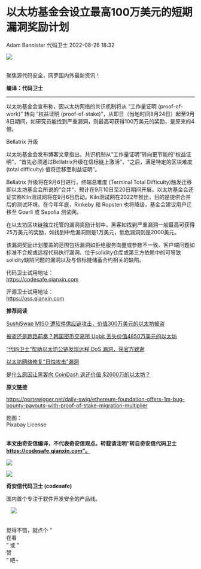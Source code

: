#  以太坊基金会设立最高100万美元的短期漏洞奖励计划   
Adam Bannister  代码卫士   2022-08-26 18:32  
  
![](https://mmbiz.qpic.cn/mmbiz_gif/Az5ZsrEic9ot90z9etZLlU7OTaPOdibteeibJMMmbwc29aJlDOmUicibIRoLdcuEQjtHQ2qjVtZBt0M5eVbYoQzlHiaw/640?wx_fmt=gif "")  
  
   
聚焦源代码安全，网罗国内外最新资讯！  
  
**编译：代码卫士**  
  
****  
以太坊基金会宣布称，因以太坊网络的共识机制将从 “工作量证明 (proof-of-work)” 转向 ”权益证明 (proof-of-stake)”，从即日（当地时间8月24日）起至9月8日期间，如研究员能找到严重漏洞，则最高可获得100万美元的奖励，是原来的4倍。  
  
  
Bellatrix 升级  
  
  
  
  
以太坊基金会发布博客文章指出，共识机制从“工作量证明”转向更节能的”权益证明”，“首先必须通过Bellatrix升级在信标链上激活”，“之后，满足特定的区块难度 (total difficulty) 值将迁移至利益证明“。  
  
Bellatrix 升级将在9月6日进行，终端总难度 (Terminal Total Difficulty)触发迁移即以太坊基金会所说的“合并“，预计在9月10日至20日期间开展。以太坊基金会还证实称Kiln测试网将在9月6日启动。Kiln测试网在2022年推出，目的是提供合并后的测试环境。在今年年底，Rinkeby 和 Ropsten 也将降级，基金会建议用户迁移至 Goerli 或 Sepolia 测试网。  
  
在以太坊区块链独立托管的漏洞奖励计划中，黑客如找到严重漏洞一般最高可获得25万美元的奖励，如找到中危漏洞则是1万美元，低危漏洞则是2000美元。  
  
该漏洞奖励计划覆盖的范围包括漏洞如拒绝服务向量或参数不一致、客户端问题如标准不合规或远程代码执行漏洞、位于solidity仓库或第三方依赖中的可导致solidity缺陷问题的漏洞以及与信标链储蓄合约相关的缺陷。  
  
  
  
代码卫士试用地址：  
https://codesafe.qianxin.com  
  
开源卫士试用地址：  
https://oss.qianxin.com  
  
  
  
  
  
  
  
  
  
  
  
  
**推荐阅读**  
  
[SushiSwap MISO 遭软件供应链攻击，价值300万美元的以太坊被盗](http://mp.weixin.qq.com/s?__biz=MzI2NTg4OTc5Nw==&mid=2247508034&idx=3&sn=105fca4073f2216467fa286866ee0b8e&chksm=ea949128dde3183e3f2854cb011144d77b86966ac05f8203392249de0dd7e92d36c5aefff3b5&scene=21#wechat_redirect)  
  
  
[被盗还是跑路前奏？韩国密币交易所 Upbit 丢失价值4850万美元的以太坊](http://mp.weixin.qq.com/s?__biz=MzI2NTg4OTc5Nw==&mid=2247491684&idx=3&sn=c777cf9847d47b51978e570e0eecdfca&chksm=ea94d10edde3581870b2b0cc3aeb579c601441f6d8a5e283bd55e54b9c79568c5af330d53684&scene=21#wechat_redirect)  
  
  
[“代码卫士”帮助以太坊公链发现远程 DoS 漏洞，获官方致谢](http://mp.weixin.qq.com/s?__biz=MzI2NTg4OTc5Nw==&mid=2247489046&idx=1&sn=2f673401c8823d11e6bc6d0ec256ecc4&chksm=ea97277cdde0ae6adb9596074c6853d273b6524fce1e5c24d2c5eda6ae7cda4440d78150f13e&scene=21#wechat_redirect)  
  
  
[以太坊网络修复“日蚀攻击”漏洞](http://mp.weixin.qq.com/s?__biz=MzI2NTg4OTc5Nw==&mid=2247486594&idx=5&sn=11b8a7a7d27d3766c842e779a21d32ae&chksm=ea973de8dde0b4febb608c278b4f7fa3667a9c49230231ad933b2051339f678a6dbc2f781875&scene=21#wechat_redirect)  
  
  
[是什么原因让黑客向 CoinDash 返还价值 $2600万的以太坊？](http://mp.weixin.qq.com/s?__biz=MzI2NTg4OTc5Nw==&mid=2247486547&idx=4&sn=e228e4e2490b47913fcbbb954d74b49d&chksm=ea973d39dde0b42f1547bb8b04f67fcc9ab2888ce0f33aa0c105b39fd84e95ef7dc3614eb23b&scene=21#wechat_redirect)  
  
  
  
  
**原文链接**  
  
https://portswigger.net/daily-swig/ethereum-foundation-offers-1m-bug-bounty-payouts-with-proof-of-stake-migration-multiplier  
  
  
题图：  
Pixabay License  
‍  
  
  
  
**本文由奇安信编译，不代表奇安信观点。转载请注明“转自奇安信代码卫士 https://codesafe.qianxin.com”。**  
  
  
  
  
![](https://mmbiz.qpic.cn/mmbiz_jpg/oBANLWYScMSf7nNLWrJL6dkJp7RB8Kl4zxU9ibnQjuvo4VoZ5ic9Q91K3WshWzqEybcroVEOQpgYfx1uYgwJhlFQ/640?wx_fmt=jpeg "")  
  
![](https://mmbiz.qpic.cn/mmbiz_jpg/oBANLWYScMSN5sfviaCuvYQccJZlrr64sRlvcbdWjDic9mPQ8mBBFDCKP6VibiaNE1kDVuoIOiaIVRoTjSsSftGC8gw/640?wx_fmt=jpeg "")  
  
**奇安信代码卫士 (codesafe)**  
  
国内首个专注于软件开发安全的产品线。  
  
   ![](https://mmbiz.qpic.cn/mmbiz_gif/oBANLWYScMQ5iciaeKS21icDIWSVd0M9zEhicFK0rbCJOrgpc09iaH6nvqvsIdckDfxH2K4tu9CvPJgSf7XhGHJwVyQ/640?wx_fmt=gif "")  
  
   
觉得不错，就点个 “  
在看  
” 或 "  
赞  
” 吧~  
